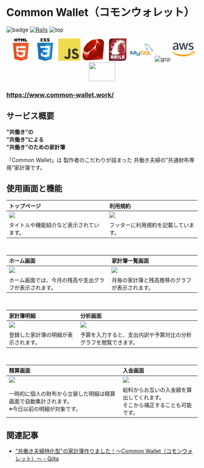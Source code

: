 # Common Wallet（コモンウォレット）

![badge](https://img.shields.io/badge/thank%20you-for%20visiting-brightgreen)
[![Rails](https://img.shields.io/badge/Rails-v5.2.4.3-%23a72332)](https://rubygems.org/gems/rails/versions/6.1.3)
![top](https://user-images.githubusercontent.com/73891532/111021352-f9c86300-840e-11eb-9ae7-ed3f77b586c3.png)
<p align="center">
  <img src="https://raw.githubusercontent.com/devicons/devicon/master/icons/html5/html5-original-wordmark.svg" alt="html5" width="60" height="60"/> 
  
  <img src="https://raw.githubusercontent.com/devicons/devicon/master/icons/css3/css3-original-wordmark.svg" alt="css3" width="60" height="60"/> 
  
  <img src="https://raw.githubusercontent.com/devicons/devicon/master/icons/javascript/javascript-original.svg" alt="javascript" width="60" height="60"/> 
  
  <img src="https://raw.githubusercontent.com/devicons/devicon/master/icons/ruby/ruby-original.svg" alt="ruby" width="60" height="60"/> 
  
  <img src="https://raw.githubusercontent.com/devicons/devicon/master/icons/rails/rails-original-wordmark.svg" alt="rails" width="60" height="60"/> 
  
  <img src="https://raw.githubusercontent.com/devicons/devicon/master/icons/mysql/mysql-original-wordmark.svg" alt="mysql" width="60" height="60"/> 

  <img src="https://www.vectorlogo.zone/logos/google_cloud/google_cloud-icon.svg" alt="gcp" width="60" height="60"/> 

  <img src="https://raw.githubusercontent.com/devicons/devicon/master/icons/amazonwebservices/amazonwebservices-original-wordmark.svg" alt="aws" width="60" height="60"/>

  <img src="https://img.shields.io/badge/--343434.svg?logo=circleci&style=plastic" width="70" height="50"/>
</p>

### **https://www.common-wallet.work/**

## サービス概要

**”共働き”の**<br>
**”共働き”による**<br>
**”共働き”のための家計簿**

「Common Wallet」は
製作者のこだわりが詰まった
共働き夫婦の”共通財布専用”家計簿です。

## 使用画面と機能

| トップページ                                                         | 利用規約                                                                                               |
| :------------------------------------------------------------------- | :----------------------------------------------------------------------------------------------------- |
| <img src="https://gyazo.com/598518551f28bc3c93a4c15525ea5dd7.png"> | <img src="https://gyazo.com/aaf8a847ad17af714594a2c3604de927.png">                                   |
| タイトルや機能紹介など表示されています。              | フッターに利用規約を記載しています。 |

<br>

| ホーム画面                                                                                                                 | 家計簿一覧画面                                                                                                        |
| :------------------------------------------------------------------------------------------------------------------------- | :-------------------------------------------------------------------------------------------------------------------------- |
| <img src="https://gyazo.com/165b3206309796481e30942a0a93719f.png">                                                       | <img src="https://gyazo.com/5c77136745c69987592d63dc1cf76921.png">                                                        |
| ホーム画面では、今月の残高や支出グラフが表示されます。 | 月毎の家計簿と残高推移のグラフが表示されます。 |

<br>

| 家計簿明細                                                                 | 分析画面                                    |
| :----------------------------------------------------------------------------------------------- | :---------------------------------------------------------------------- |
| <img src="https://gyazo.com/cb820efa77a6a705b1ad8b22e83283ca.png">                             | <img src="https://gyazo.com/4169231a99cdc20d607db3321c6b3100.png">    |
| 登録した家計簿の明細が表示されます。 | 予算を入力すると、支出内訳や予算対比の分析グラフを閲覧できます。 |

<br>

| 精算画面                                                                                                                      | 入金画面                                                           |
| :-------------------------------------------------------------------------------------------------------------------------------------- | :------------------------------------------------------------------- |
| <img src="https://gyazo.com/bfbd78f462f92361cbfafb0632815d35.png">                                                                    | <img src="https://gyazo.com/e83900b560a93e307ba799e57aa07def.png"> |
| 一時的に個人の財布から立替した明細は精算画面で自動集計されます。<br>※今日以前の明細が対象です。 | 給料からお互いの入金額を算出してくれます。<br>そこから補正することも可能です。     |

## 関連記事

- ["共働き夫婦特化型"の家計簿作りました！〜Common Wallet（コモンウォレット）〜 \- Qiita](https://qiita.com/mogkane916/items/99c21d1014435d90a359)